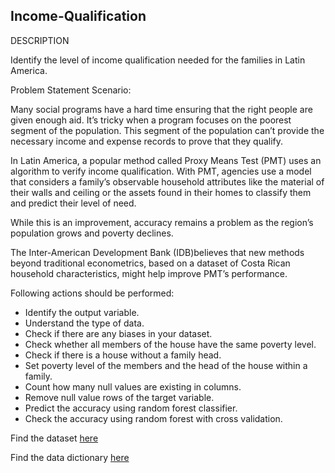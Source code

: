 ## Income-Qualification

DESCRIPTION

Identify the level of income qualification needed for the families in Latin America.

Problem Statement Scenario:

Many social programs have a hard time ensuring that the right people are given enough aid. It’s tricky when a program focuses on the poorest segment of the population. This segment of the population can’t provide the necessary income and expense records to prove that they qualify.

In Latin America, a popular method called Proxy Means Test (PMT) uses an algorithm to verify income qualification. With PMT, agencies use a model that considers a family’s observable household attributes like the material of their walls and ceiling or the assets found in their homes to
classify them and predict their level of need.

While this is an improvement, accuracy remains a problem as the region’s population grows and poverty declines.

The Inter-American Development Bank (IDB)believes that new methods beyond traditional econometrics, based on a dataset of Costa Rican household characteristics, might help improve PMT’s performance.

Following actions should be performed:

* Identify the output variable.
* Understand the type of data.
* Check if there are any biases in your dataset.
* Check whether all members of the house have the same poverty level.
* Check if there is a house without a family head.
* Set poverty level of the members and the head of the house within a family.
* Count how many null values are existing in columns.
* Remove null value rows of the target variable.
* Predict the accuracy using random forest classifier.
* Check the accuracy using random forest with cross validation.

Find the dataset [here](https://github.com/Simplilearn-Edu/Machine-Learning--Projects) 

Find the data dictionary [here](https://github.com/rajeevvhanhuve/Income-Qualification/blob/main/1561982588_incomequalificationprojectdescription.pdf)
